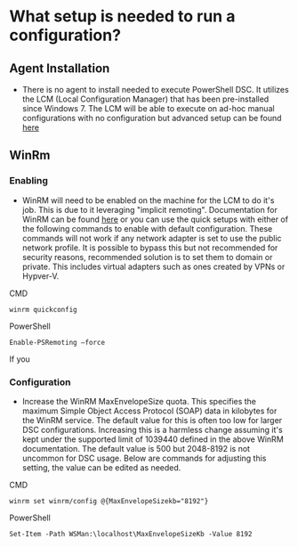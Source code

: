 # What setup is needed to run a configuration?

## Agent Installation
- There is no agent to install needed to execute PowerShell DSC. It utilizes the LCM (Local Configuration Manager) that has been pre-installed since Windows 7.
The LCM will be able to execute on ad-hoc manual configurations with no configuration but advanced setup can be found [here](https://docs.microsoft.com/en-us/powershell/scripting/dsc/managing-nodes/metaconfig?view=powershell-7)


## WinRm

### Enabling
- WinRM will need to be enabled on the machine for the LCM to do it's job. This is due to it leveraging "implicit remoting". Documentation for WinRM can be found [here](https://docs.microsoft.com/en-us/windows/win32/winrm/installation-and-configuration-for-windows-remote-management) or you can use the quick setups with either of the following commands to enable with default configuration. These commands will not work if any network adapter is set to use the public network profile. It is possible to bypass this but not recommended for security reasons, recommended solution is to set them to domain or private. This includes virtual adapters such as ones created by VPNs or Hypver-V.

CMD
```
winrm quickconfig
```

PowerShell
```
Enable-PSRemoting –force
```

If you

### Configuration
- Increase the WinRM MaxEnvelopeSize quota. This specifies the maximum Simple Object Access Protocol (SOAP) data in kilobytes for the WinRM service. The default value for this is often too low for larger DSC configurations. Increasing this is a harmless change assuming it's kept under the supported limit of 1039440 defined in the above WinRM documentation. The default value is 500 but 2048-8192 is not uncommon for DSC usage. Below are commands for adjusting this setting, the value can be edited as needed.

CMD
```
winrm set winrm/config @{MaxEnvelopeSizekb="8192"}
```

PowerShell
```
Set-Item -Path WSMan:\localhost\MaxEnvelopeSizeKb -Value 8192
```